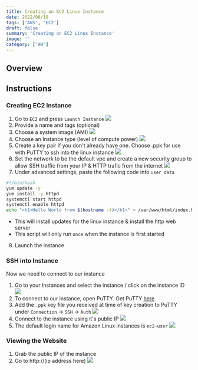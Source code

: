 ```yaml
---
title: Creating an EC2 Linux Instance
date: 2022/08/10
tags: ['AWS', 'EC2']
draft: false
summary: 'Creating an EC2 Linux Instance'
image: ''
category: ['AW']
---
```


## Overview

## Instructions

### Creating EC2 Instance

1. Go to `EC2` and press `Launch Instance`
   ![](https://bui.blob.core.windows.net/labs/Lab_2022_08_10_00_42.webp)
2. Provide a name and tags (optional)
3. Choose a system image (AMI)
   ![](https://bui.blob.core.windows.net/labs/Lab_2022_08_10_02_45.webp)
4. Choose an Instance type (level of compute power)
   ![](https://bui.blob.core.windows.net/labs/Lab_2022_08_10_03_53.webp)
5. Create a key pair if you don't already have one. Choose .ppk for use with PuTTY to ssh into the linux instance
   ![](https://bui.blob.core.windows.net/labs/Lab_2022_08_10_08_05.webp)
6. Set the network to be the default vpc and create a new security group to allow SSH traffic from your IP & HTTP trafic from the internet
   ![](https://bui.blob.core.windows.net/labs/Lab_2022_08_19_18_04.webp)
7. Under advanced settings, paste the following code into `user data`

```bash
#!/bin/bash
yum update -y
yum install -y httpd
systemctl start httpd
systemctl enable httpd
echo "<h1>Hello World from $(hostname -f)</h1>" > /var/www/html/index.html
```

- This will install updates for the linux instance & install the http web server
- This script will only run `once` when the instance is first started

8. Launch the instance

### SSH into Instance

Now we need to connect to our instance

1. Go to your Instances and select the instance / click on the instance ID
   ![](https://bui.blob.core.windows.net/labs/Lab_2022_08_10_35_49.webp)
2. To connect to our instance, open PuTTY. Get PuTTY [here](https://www.chiark.greenend.org.uk/~sgtatham/putty/latest.html)
3. Add the `.ppk` key file you received at time of key creation to PuTTY under `Connection` -> `SSH` -> `Auth`
   ![](https://bui.blob.core.windows.net/labs/Lab_2022_08_10_44_29.webp)
4. Connect to the instance using it's public IP
   ![](https://bui.blob.core.windows.net/labs/Lab_2022_08_10_45_10.webp)
5. The default login name for Amazon Linux instances is `ec2-user`
   ![](https://bui.blob.core.windows.net/labs/Lab_2022_08_10_45_50.webp)

### Viewing the Website

1. Grab the public IP of the instance
2. Go to http://(ip address here)
   ![](https://bui.blob.core.windows.net/labs/Lab_2022_08_10_51_16.webp)

